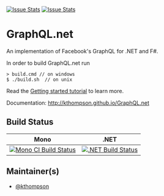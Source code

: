 [![Issue Stats](http://issuestats.com/github/kthompson/graphql.net/badge/issue)](http://issuestats.com/github/kthompson/graphql.net)
[![Issue Stats](http://issuestats.com/github/kthompson/graphql.net/badge/pr)](http://issuestats.com/github/kthompson/graphql.net)

# GraphQL.net

An implementation of Facebook's GraphQL for .NET and F#.

In order to build GraphQL.net run 

    > build.cmd // on windows    
    $ ./build.sh  // on unix
    
Read the [Getting started tutorial](http://kthompson.github.io/GraphQL/index.html#Getting-started) to learn more.

Documentation: http://kthompson.github.io/GraphQL.net

## Build Status

Mono | .NET
---- | ----
[![Mono CI Build Status](https://img.shields.io/travis/kthompson/GraphQL.net/master.svg)](https://travis-ci.org/kthompson/GraphQL.net) | [![.NET Build Status](https://img.shields.io/appveyor/ci/kthompson/graphql-net/master.svg)](https://ci.appveyor.com/project/kthompson/graphql-net)

## Maintainer(s)

- [@kthompson](https://github.com/kthompson)
